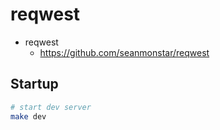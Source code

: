 # reqwest

- reqwest
  - https://github.com/seanmonstar/reqwest

## Startup

```bash
# start dev server
make dev
```
